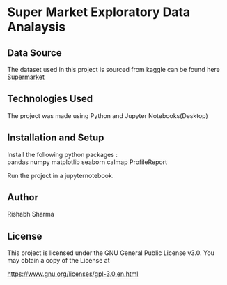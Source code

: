 # Super Market Exploratory Data Analaysis

## Data Source
The dataset used in this project is sourced from kaggle can be found here [Supermarket](https://www.kaggle.com/aungpyaeap/supermarket-sales)

## Technologies Used
The project was made using Python and Jupyter Notebooks(Desktop)

## Installation and Setup
Install the following python packages :  
pandas
numpy
matplotlib
seaborn
calmap
ProfileReport

Run the project in a jupyternotebook.

## Author 
Rishabh Sharma

## License

This project is licensed under the GNU General Public License v3.0. You may obtain a copy of the License at

<https://www.gnu.org/licenses/gpl-3.0.en.html>